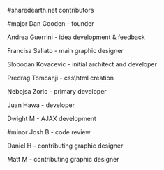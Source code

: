 #sharedearth.net contributors

#major
Dan Gooden 		- founder

Andrea Guerrini		- idea development & feedback

Francisa Sallato 	- main graphic designer

Slobodan Kovacevic 	- initial architect and developer

Predrag Tomcanji	- css\html creation

Nebojsa Zoric		- primary developer

Juan Hawa - developer

Dwight M		- AJAX development


#minor
Josh B			- code review

Daniel H		- contributing graphic designer

Matt M			- contributing graphic designer